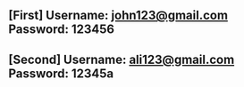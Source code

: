 [First]
Username: john123@gmail.com
Password: 123456
------------------------------------
[Second]
Username: ali123@gmail.com
Password: 12345a
------------------------------------

